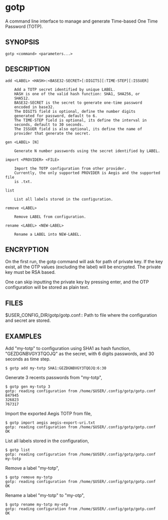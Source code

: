 # gotp

A command line interface to manage and generate Time-based One Time Password
(TOTP).

## SYNOPSIS

```
gotp <command> <parameters...>
```

## DESCRIPTION

```
add <LABEL> <HASH>:<BASE32-SECRET>[:DIGITS][:TIME-STEP][:ISSUER]

	Add a TOTP secret identified by unique LABEL.
	HASH is one of the valid hash function: SHA1, SHA256, or
	SHA512.
	BASE32-SECRET is the secret to generate one-time password
	encoded in base32.
	The DIGITS field is optional, define the number digits
	generated for password, default to 6.
	The TIME-STEP field is optional, its define the interval in
	seconds, default to 30 seconds.
	The ISSUER field is also optional, its define the name of
	provider that generate the secret.

gen <LABEL> [N]

	Generate N number passwords using the secret identified by LABEL.

import <PROVIDER> <FILE>

	Import the TOTP configuration from other provider.
	Currently, the only supported PROVIDER is Aegis and the supported file
	is .txt.

list

	List all labels stored in the configuration.

remove <LABEL>

	Remove LABEL from configuration.

rename <LABEL> <NEW-LABEL>

	Rename a LABEL into NEW-LABEL.
```

##  ENCRYPTION

On the first run, the gotp command will ask for path of private key.
If the key exist, all the OTP values (excluding the label) will be encrypted.
The private key must be RSA based.

One can skip inputting the private key by pressing enter, and the OTP
configuration will be stored as plain text.

##  FILES

$USER_CONFIG_DIR/gotp/gotp.conf:: Path to file where the configuration and
secret are stored.

##  EXAMPLES

Add "my-totp" to configuration using SHA1 as hash function, "GEZDGNBVGY3TQOJQ"
as the secret, with 6 digits passwords, and 30 seconds as time step.

```
$ gotp add my-totp SHA1:GEZDGNBVGY3TQOJQ:6:30
```

Generate 3 recents passwords from "my-totp",

```
$ gotp gen my-totp 3
gotp: reading configuration from /home/$USER/.config/gotp/gotp.conf
847945
326823
767317
```

Import the exported Aegis TOTP from file,

```
$ gotp import aegis aegis-export-uri.txt
gotp: reading configuration from /home/$USER/.config/gotp/gotp.conf
OK
```

List all labels stored in the configuration,

```
$ gotp list
gotp: reading configuration from /home/$USER/.config/gotp/gotp.conf
my-totp
```

Remove a label "my-totp",

```
$ gotp remove my-totp
gotp: reading configuration from /home/$USER/.config/gotp/gotp.conf
OK
```

Rename a label "my-totp" to "my-otp",

```
$ gotp rename my-totp my-otp
gotp: reading configuration from /home/$USER/.config/gotp/gotp.conf
OK
```

